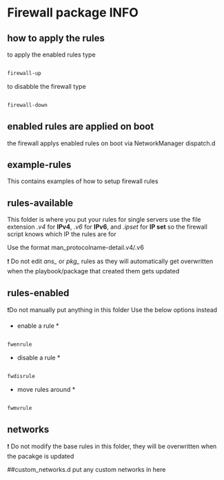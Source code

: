 # Firewall package INFO

## how to apply the rules
to apply the enabled rules type
```bash

firewall-up

```

to disabble the firewall type
```bash

firewall-down

```

## enabled rules are applied on boot
the firewall applys enabled rules on boot via NetworkManager dispatch.d


## example-rules

This contains examples of how to setup firewall rules

## rules-available

This folder is where you put your rules for single servers
use the file extension *.v4* for **IPv4**, *.v6* for **IPv6**, and *.ipset* for **IP set** so the firewall script knows which IP the rules are for

Use the format man_protocolname-detail.v4/.v6

:exclamation: Do not edit *ans_* or *pkg_* rules as they will automatically get overwritten when the playbook/package that created them gets updated


## rules-enabled

:exclamation:Do not manually put anything in this folder
Use the below options instead 
* enable a rule *
```bash

fwenrule

```
* disable a rule *
```bash

fwdisrule

```
* move rules around *
```bash

fwmvrule

```
## networks
:exclamation: Do not modify the base rules in this folder, they will be overwritten when the pacakge is updated


##custom_networks.d
put any custom networks in here
